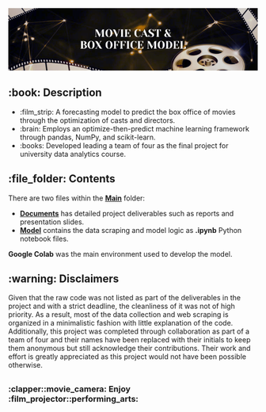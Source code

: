 <!DOCTYPE html>
<html>
<head>
  <meta charset="UTF-8">
</head>
<body>
  <img src="https://github.com/AK-147/Movie-Model/blob/main/Movie%20Model%20Banner.png?raw=true" alt="Banner"/>
  
  <h2>:book: Description</h2>
  <ul>
    <li>:film_strip: A forecasting model to predict the box office of movies through the optimization of casts and directors.</li>
    <li>:brain: Employs an optimize-then-predict machine learning framework through pandas, NumPy, and scikit-learn.</li>
    <li>:books: Developed leading a team of four as the final project for university data analytics course.</li>
  </ul>

  <h2>:file_folder: Contents</h2>
  <p>There are two files within the <strong><a href="https://github.com/AK-147/Movie-Model/tree/main/Main">Main</a></strong> folder:</p>
  <ul>
    <li><strong><a href="https://github.com/AK-147/Movie-Model/tree/main/Main/Documents">Documents</a></strong> has detailed project deliverables such as reports and presentation slides.</li>
    <li><strong><a href="https://github.com/AK-147/Movie-Model/tree/main/Main/Model">Model</a></strong> contains the data scraping and model logic as <strong>.ipynb</strong> Python notebook files.</li>
  </ul>
  <p><strong>Google Colab</strong> was the main environment used to develop the model.</p>
  
  <h2>:warning: Disclaimers</h2>
  <p>
    Given that the raw code was not listed as part of the deliverables in the project and with a strict deadline, the cleanliness of
    it was not of high priority. As a result, most of the data collection and web scraping is organized in a minimalistic fashion with
    little explanation of the code. Additionally, this project was completed through collaboration as part of a team of four and their
    names have been replaced with their initials to keep them anonymous but still acknowledge their contributions. Their work and effort
    is greatly appreciated as this project would not have been possible otherwise. 
  </p>
  <h2></h2>
  <h3>:clapper::movie_camera: Enjoy :film_projector::performing_arts:</h3>
</body>
</html>
